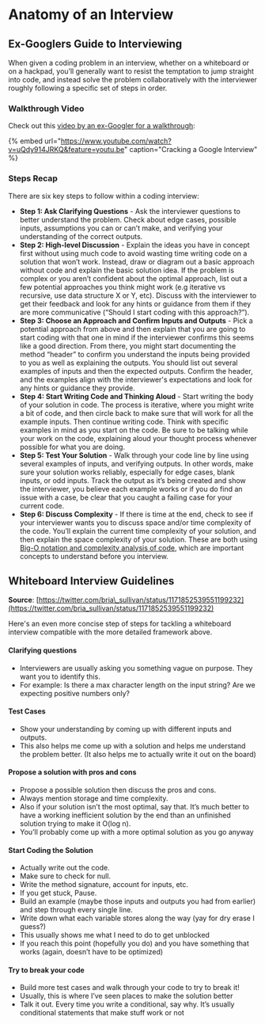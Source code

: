 # Anatomy of an Interview

## Ex-Googlers Guide to Interviewing

When given a coding problem in an interview, whether on a whiteboard or on a hackpad, you’ll generally want to resist the temptation to jump straight into code, and instead solve the problem collaboratively with the interviewer roughly following a specific set of steps in order.

### Walkthrough Video <a id="Video"></a>

Check out this [video by an ex-Googler for a walkthrough](https://youtu.be/uQdy914JRKQ):

{% embed url="https://www.youtube.com/watch?v=uQdy914JRKQ&feature=youtu.be" caption="Cracking a Google Interview" %}

### Steps Recap <a id="Steps"></a>

There are six key steps to follow within a coding interview:

* **Step 1: Ask Clarifying Questions** - Ask the interviewer questions to better understand the problem. Check about edge cases, possible inputs, assumptions you can or can’t make, and verifying your understanding of the correct outputs.
* **Step 2: High-level Discussion** - Explain the ideas you have in concept first without using much code to avoid wasting time writing code on a solution that won’t work. Instead, draw or diagram out a basic approach without code and explain the basic solution idea. If the problem is complex or you aren’t confident about the optimal approach, list out a few potential approaches you think might work \(e.g iterative vs recursive, use data structure X or Y, etc\). Discuss with the interviewer to get their feedback and look for any hints or guidance from them if they are more communicative \(“Should I start coding with this approach?”\).
* **Step 3: Choose an Approach and Confirm Inputs and Outputs** - Pick a potential approach from above and then explain that you are going to start coding with that one in mind if the interviewer confirms this seems like a good direction. From there, you might start documenting the method “header” to confirm you understand the inputs being provided to you as well as explaining the outputs. You should list out several examples of inputs and then the expected outputs. Confirm the header, and the examples align with the interviewer's expectations and look for any hints or guidance they provide.
* **Step 4: Start Writing Code and Thinking Aloud** - Start writing the body of your solution in code. The process is iterative, where you might write a bit of code, and then circle back to make sure that will work for all the example inputs. Then continue writing code. Think with specific examples in mind as you start on the code. Be sure to be talking while your work on the code, explaining aloud your thought process whenever possible for what you are doing.
* **Step 5: Test Your Solution** - Walk through your code line by line using several examples of inputs, and verifying outputs. In other words, make sure your solution works reliably, especially for edge cases, blank inputs, or odd inputs. Track the output as it’s being created and show the interviewer, you believe each example works or if you do find an issue with a case, be clear that you caught a failing case for your current code.
* **Step 6: Discuss Complexity** - If there is time at the end, check to see if your interviewer wants you to discuss space and/or time complexity of the code. You’ll explain the current time complexity of your solution, and then explain the space complexity of your solution. These are both using [Big-O notation and complexity analysis of code](https://www.interviewcake.com/article/java/big-o-notation-time-and-space-complexity), which are important concepts to understand before you interview.

## Whiteboard Interview Guidelines

**Source**: [https://twitter.com/bria\_sullivan/status/1171852539551199232](https://twitter.com/bria_sullivan/status/1171852539551199232)

Here's an even more concise step of steps for tackling a whiteboard interview compatible with the more detailed framework above.

#### Clarifying questions

* Interviewers are usually asking you something vague on purpose. They want you to identify this.
* For example: Is there a max character length on the input string? Are we expecting positive numbers only?

#### Test Cases

* Show your understanding by coming up with different inputs and outputs.
* This also helps me come up with a solution and helps me understand the problem better. \(It also helps me to actually write it out on the board\)

#### Propose a solution with pros and cons

* Propose a possible solution then discuss the pros and cons.
* Always mention storage and time complexity.
* Also if your solution isn’t the most optimal, say that. It’s much better to have a working inefficient solution by the end than an unfinished solution trying to make it O\(log n\).
* You’ll probably come up with a more optimal solution as you go anyway

#### Start Coding the Solution

* Actually write out the code. 
* Make sure to check for null. 
* Write the method signature, account for inputs, etc.
* If you get stuck, Pause.
* Build an example \(maybe those inputs and outputs you had from earlier\) and step through every single line.
* Write down what each variable stores along the way \(yay for dry erase I guess?\)
* This usually shows me what I need to do to get unblocked
* If you reach this point \(hopefully you do\) and you have something that works \(again, doesn’t have to be optimized\)

#### Try to break your code

* Build more test cases and walk through your code to try to break it! 
* Usually, this is where I’ve seen places to make the solution better
* Talk it out. Every time you write a conditional, say why. It’s usually conditional statements that make stuff work or not

